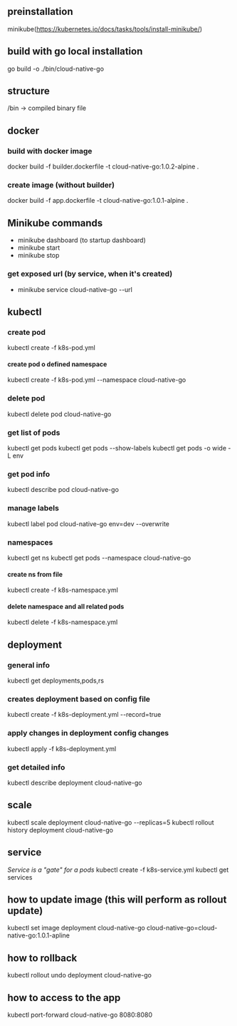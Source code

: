## preinstallation
minikube(https://kubernetes.io/docs/tasks/tools/install-minikube/)


## build with go local installation
go build -o ./bin/cloud-native-go

## structure
/bin -> compiled binary file


## docker
### build with docker image
docker build -f builder.dockerfile -t cloud-native-go:1.0.2-alpine .

### create image (without builder)
docker build -f app.dockerfile -t cloud-native-go:1.0.1-alpine .

## Minikube commands
 - minikube dashboard (to startup dashboard)
 - minikube start
 - minikube stop
 ### get exposed url (by service, when it's created) 
 - minikube service cloud-native-go --url

## kubectl
### create pod
kubectl create -f k8s-pod.yml
#### create pod o defined namespace
kubectl create -f k8s-pod.yml --namespace cloud-native-go

### delete pod 
kubectl delete pod cloud-native-go

### get list of pods 
kubectl get pods
kubectl get pods --show-labels
kubectl get pods -o wide -L env

### get pod info
kubectl describe pod cloud-native-go

### manage labels
kubectl label pod cloud-native-go env=dev --overwrite

### namespaces 
kubectl get ns
kubectl get pods --namespace cloud-native-go
#### create ns from file 
kubectl create -f k8s-namespace.yml
#### delete namespace and all related pods
kubectl delete -f k8s-namespace.yml

## deployment
### general info
kubectl get deployments,pods,rs
### creates deployment based on config file
kubectl create -f k8s-deployment.yml --record=true
### apply changes in deployment config changes
kubectl apply -f k8s-deployment.yml
### get detailed info
kubectl describe deployment cloud-native-go

## scale
kubectl scale deployment cloud-native-go --replicas=5
kubectl rollout history deployment cloud-native-go

## service
_Service is a "gate" for a pods_
kubectl create -f k8s-service.yml
kubectl get services


## how to update image (this will perform as rollout update)
kubectl set image deployment cloud-native-go cloud-native-go=cloud-native-go:1.0.1-apline
## how to rollback
kubectl rollout undo deployment cloud-native-go


## how to access to the app
kubectl  port-forward cloud-native-go 8080:8080